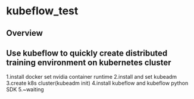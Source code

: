 # kubeflow_test
## Overview
## Use kubeflow to quickly create distributed training environment on kubernetes cluster





1.install docker set nvidia container runtime
2.install and set kubeadm
3.create k8s cluster(kubeadm init)
4.install kubeflow and kubeflow python SDK
5.~waiting
